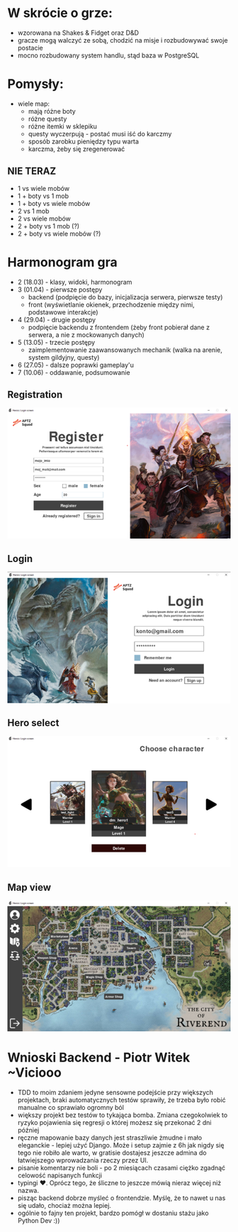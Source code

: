 # W skrócie o grze:
- wzorowana na Shakes & Fidget oraz D&D 
- gracze mogą walczyć ze sobą, chodzić na misje i rozbudowywać swoje postacie 
- mocno rozbudowany system handlu, stąd baza w PostgreSQL


# Pomysły:
- wiele map:
  - mają różne boty
  - różne questy
  - różne itemki w sklepiku  
  - questy wyczerpują - postać musi iść do karczmy
  - sposób zarobku pieniędzy typu warta
  - karczma, żeby się zregenerować

## NIE TERAZ
- 1 vs wiele mobów
- 1 + boty vs 1 mob
- 1 + boty vs wiele mobów
- 2 vs 1 mob 
- 2 vs wiele mobów
- 2 + boty vs 1 mob (?)
- 2 + boty vs wiele mobów (?)

# Harmonogram gra
- 2 (18.03) - klasy, widoki, harmonogram
- 3 (01.04) - pierwsze postępy
  + backend (podpięcie do bazy, inicjalizacja serwera, pierwsze testy)
  + front (wyświetlanie okienek, przechodzenie między nimi, podstawowe interakcje)
- 4 (29.04) - drugie postępy
  + podpięcie backendu z frontendem (żeby front pobierał dane z serwera, a nie z mockowanych danych)
- 5 (13.05) - trzecie postępy
  + zaimplementowanie zaawansowanych mechanik (walka na arenie, system gildyjny, questy)
- 6 (27.05) - dalsze poprawki gameplay'u
- 7 (10.06) - oddawanie, podsumowanie


## Registration
![alt text](https://github.com/miniprojectPythonGame/.github/blob/main/frontend/images/register.png?raw=true)

## Login
![alt text](https://github.com/miniprojectPythonGame/.github/blob/main/frontend/images/login.png?raw=true)

## Hero select
![alt text](https://github.com/miniprojectPythonGame/.github/blob/main/frontend/images/hero_select.png?raw=true)

## Map view
![alt text](https://github.com/miniprojectPythonGame/.github/blob/main/frontend/images/map_view.png?raw=true)


# Wnioski Backend - Piotr Witek ~Viciooo
- TDD to moim zdaniem jedyne sensowne podejście przy większych projektach, braki automatycznych testów sprawiły, że trzeba było robić manualne co sprawiało ogromny ból 
- większy projekt bez testów to tykająca bomba. Zmiana czegokolwiek to ryzyko pojawienia się regresji o której możesz się przekonać 2 dni później
- ręczne mapowanie bazy danych jest straszliwie żmudne i mało eleganckie - lepiej użyć Django. Może i setup zajmie z 6h jak nigdy się tego nie robiło ale warto, w gratisie dostajesz jeszcze admina do łatwiejszego wprowadzania rzeczy przez UI.
- pisanie komentarzy nie boli - po 2 miesiącach czasami ciężko zgadnąć celowość napisanych funkcji 
- typingi ❤️. Oprócz tego, że śliczne to jeszcze mówią nieraz więcej niż nazwa.
- pisząc backend dobrze myśleć o frontendzie. Myślę, że to nawet u nas się udało, chociaż można lepiej.
- ogólnie to fajny ten projekt, bardzo pomógł w dostaniu stażu jako Python Dev :))
